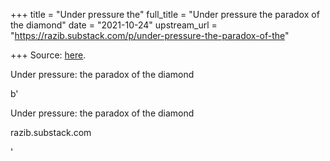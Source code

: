 +++
title = "Under pressure the"
full_title = "Under pressure the paradox of the diamond"
date = "2021-10-24"
upstream_url = "https://razib.substack.com/p/under-pressure-the-paradox-of-the"

+++
Source: [here](https://razib.substack.com/p/under-pressure-the-paradox-of-the).

Under pressure: the paradox of the diamond

b'

Under pressure: the paradox of the diamond

razib.substack.com

'
